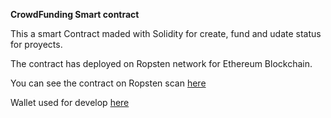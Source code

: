 **CrowdFunding Smart contract**

This a smart Contract maded with Solidity for create, fund and udate status for proyects.

The contract has deployed on Ropsten network for Ethereum Blockchain.

You can see the contract on Ropsten scan [here](https://ropsten.etherscan.io/address/0x69462d3b38e0791d6c02a82915d02667f9e94fe5)

Wallet used for develop [here](https://ropsten.etherscan.io/address/0x6911b8551897ed655e1e9b6dd23f4c9031f40cee)
